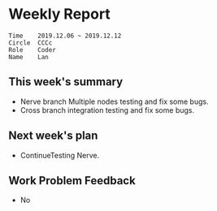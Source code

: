 # Weekly Report 
```
Time	2019.12.06 ~ 2019.12.12
Circle	CCCc
Role	Coder
Name	Lan
```
## This week's summary
- Nerve branch Multiple nodes testing and fix some bugs.
- Cross branch integration testing and fix some bugs.

## Next week's plan

-  ContinueTesting Nerve.

## Work Problem Feedback
- No

